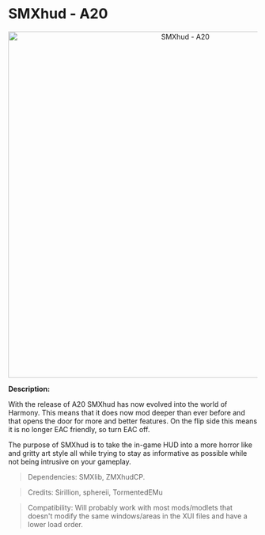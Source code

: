 # SMXhud - A20

<p align="center">
  <img src="https://staticdelivery.nexusmods.com/mods/1059/images/22/22-1641470152-1545638046.jpeg" width="700" title="SMXhud - A20">
</p>

**Description:**

With the release of A20 SMXhud has now evolved into the world of Harmony. This means that it does now mod deeper than ever before and that opens the door for more and better features. On the flip side this means it is no longer EAC friendly, so turn EAC off.

The purpose of SMXhud is to take the in-game HUD into a more horror like and gritty art style all while trying to stay as informative as possible while not being intrusive on your gameplay.

> Dependencies: SMXlib, ZMXhudCP.

> Credits: Sirillion, sphereii, TormentedEMu

> Compatibility: Will probably work with most mods/modlets that doesn't modify the same windows/areas in the XUI files and have a lower load order.
